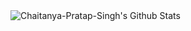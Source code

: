 <img alt="Chaitanya-Pratap-Singh's Github Stats" src="https://github-readme-stats.vercel.app/api?username=Chaitanya-Pratap-Singh&amp;show_icons=true&amp;count_private=true&amp;theme=react&amp;hide_border=true&amp;bg_color=0D1117">
